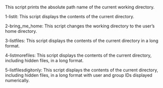 This script prints the absolute path name of the current working directory.

1-listit: This script displays the contents of the current directory.

2-bring_me_home: This script changes the working directory to the user’s home directory.

3-listfiles: This script displays the contents of the current directory in a long format.

4-listmorefiles: This script displays the contents of the current directory, including hidden files, in a long format.

5-listfilesdigitonly: This script displays the contents of the current directory, including hidden files, in a long format with user and group IDs displayed numerically.
